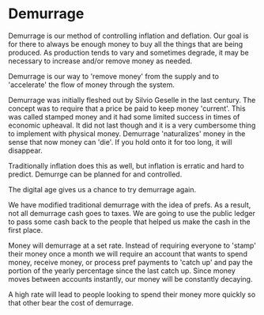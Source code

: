 # Demurrage



Demurrage is our method of controlling inflation and deflation. Our goal is for there to always be enough money to buy all the things that are being produced. As production tends to vary and sometimes degrade, it may be necessary to increase and/or remove money as needed.



Demurrage is our way to 'remove money' from the supply and to 'accelerate' the flow of money through the system.



Demurrage was initially fleshed out by Silvio Geselle in the last century. The concept was to require that a price be paid to keep money 'current'. This was called stamped money and it had some limited success in times of economic upheaval. It did not last though and it is a very cumbersome thing to implement with physical money. Demurrage 'naturalizes' money in the sense that now money can 'die'. If you hold onto it for too long, it will disappear.



Traditionally inflation does this as well, but inflation is erratic and hard to predict. Demurrge can be planned for and controlled.



The digital age gives us a chance to try demurrage again.



We have modified traditional demurrage with the idea of prefs. As a result, not all demurrage cash goes to taxes. We are going to use the public ledger to pass some cash back to the people that helped us make the cash in the first place.


Money will demurrage at a set rate. Instead of requiring everyone to 'stamp' their money once a month we will require an account that wants to spend money, receive money, or process pref payments to 'catch up' and pay the portion of the yearly percentage since the last catch up. Since money moves between accounts instantly, our money will be constantly decaying.


A high rate will lead to people looking to spend their money more quickly so that other bear the cost of demurrage.
